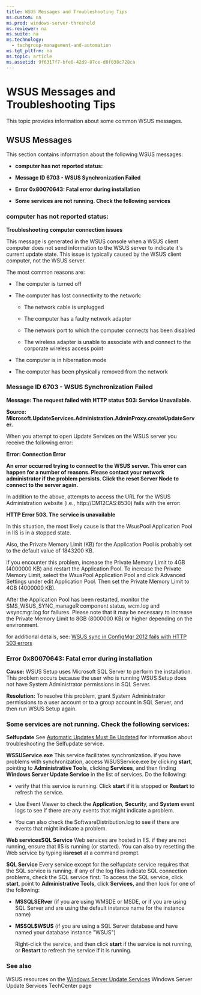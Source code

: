 ```yaml
---
title: WSUS Messages and Troubleshooting Tips
ms.custom: na
ms.prod: windows-server-threshold
ms.reviewer: na
ms.suite: na
ms.technology: 
  - techgroup-management-and-automation
ms.tgt_pltfrm: na
ms.topic: article
ms.assetid: 9f6317f7-bfe0-42d9-87ce-d8f038c728ca
---
```

# WSUS Messages and Troubleshooting Tips
This topic provides information about some common WSUS messages.

## WSUS Messages
This section contains information about the following WSUS messages:

-   **computer has not reported status:**

-   **Message ID 6703 \- WSUS Synchronization Failed**

-   **Error 0x80070643: Fatal error during installation**

-   **Some services are not running. Check the following services**

### computer has not reported status:
**Troubleshooting computer connection issues**

This message is generated in the WSUS console when a WSUS client computer does not send information to the WSUS server to indicate it's current update state. This issue is typically caused by the WSUS client computer, not the WSUS server.

The most common reasons are:

-   The computer is turned off

-   The computer has lost connectivity to the network:

    -   The network cable is unplugged

    -   The computer has a faulty network adapter

    -   The network port to which the computer connects has been disabled

    -   The wireless adapter is unable to associate with and connect to  the corporate wireless access point

-   The computer is in hibernation mode

-   The computer has been physically removed from the network

### Message ID 6703 \- WSUS Synchronization Failed
**Message: The request failed with HTTP status 503: Service Unavailable**.

**Source: Microsoft.UpdateServices.Administration.AdminProxy.createUpdateServer.**

When you attempt to open Update Services on the WSUS server you receive the following error:

**Error: Connection Error**

**An error occurred trying to connect to the WSUS server. This error can happen for a number of reasons. Please contact your network administrator if the problem persists. Click the reset Server Node to connect to the server again.**

In addition to the above, attempts to access the URL for the WSUS Administration website \(i.e., http:\/\/CM12CAS:8530\) fails with the error:

**HTTP Error 503. The service is unavailable**

In this situation, the most likely cause is that the WsusPool Application Pool in IIS is in a stopped state.

Also, the Private Memory Limit \(KB\) for the Application Pool is probably set to the default value of 1843200 KB.

if you encounter this problem, increase the Private Memory Limit to 4GB \(4000000 KB\) and restart the Application Pool. To increase the Private Memory Limit, select the WsusPool Application Pool and click Advanced Settings under edit Application Pool. Then set the Private Memory Limit to 4GB \(4000000 KB\).

After the Application Pool has been restarted, monitor the SMS\_WSUS\_SYNC\_manageR component status, wcm.log and wsyncmgr.log for failures. Please note that it may be necessary to increase the Private Memory Limit to 8GB \(8000000 KB\) or higher depending on the environment.

for additional details, see: [WSUS sync in ConfigMgr 2012 fails with HTTP 503 errors](http://blogs.technet.com/b/sus/archive/2015/03/23/configmgr-2012-support-tip-wsus-sync-fails-with-http-503-errors.aspx)

### Error 0x80070643: Fatal error during installation
**Cause:** WSUS Setup uses Microsoft SQL Server to perform the installation. This problem occurs because the user who is running WSUS Setup does not have System Administrator permissions in SQL Server.

**Resolution:** To resolve this problem, grant System Administrator permissions to a user account or to a group account in SQL Server, and then run WSUS Setup again.

### Some services are not running. Check the following services:
**Selfupdate** See [Automatic Updates Must Be Updated](https://technet.microsoft.com/en-us/library/cc708554(v=ws.10).aspx) for information about troubleshooting the Selfupdate service.

**WSSUService.exe** This service facilitates synchronization. if you have problems with synchronization, access WSUSService.exe by clicking **start**, pointing to **Administrative Tools**, clicking **Services**, and then finding **Windows Server Update Service** in the list of services. Do the following:

-   verify that this service is running. Click **start** if it is stopped or **Restart** to refresh the service.

-   Use Event Viewer to check the **Application**, **Securit**y, and **System** event logs to see if there are any events that might indicate a problem.

-   You can also check the SoftwareDistribution.log to see if there are events that might indicate a problem.

**Web servicesSQL Service** Web services are hosted in IIS. if they are not running, ensure that IIS is running \(or started\). You can also try resetting the Web service by typing **iisreset** at a command prompt.

**SQL Service** Every service except for the selfupdate service requires that the SQL service is running. if any of the log files indicate SQL connection problems, check the SQL service first. To access the SQL service, click **start**, point to **Administrative Tools**, click **Services**, and then look for one of the following:

-   **MSSQLSERver** \(if you are using WMSDE or MSDE, or if you are using SQL Server and are using the default instance name for the instance name\)

-   **MSSQL$WSUS** \(if you are using a SQL Server database and have named your database instance "WSUS"\)

    Right\-click the service, and then click **start** if the service is not running, or **Restart** to refresh the service if it is running.

### See also
WSUS resources on the [Windows Server Update Services](https://technet.microsoft.com/en-us/windowsserver/bb332157.aspx) Windows Server Update Services  TechCenter page


